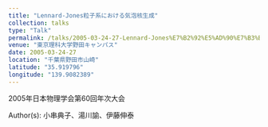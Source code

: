 ```yaml
---
title: "Lennard-Jones粒子系における気泡核生成"
collection: talks
type: "Talk"
permalink: /talks/2005-03-24-27-Lennard-Jones%E7%B2%92%E5%AD%90%E7%B3%BB%E3%81%AB%E3%81%8A%E3%81%91%E3%82%8B
venue: "東京理科大学野田キャンパス"
date: 2005-03-24-27
location: "千葉県野田市山崎"
latitude: "35.919796"
longitude: "139.9082389"
---
```


2005年日本物理学会第60回年次大会

Author(s): 小串典子、湯川諭、伊藤伸泰
